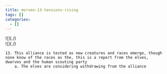 ```yaml
---
title: morven-13-tensions-rising
tags: []
categories:
  - []
---
```

<!-- more --><div class="embedded-image-left">![](./)</div><div class="embedded-image-right">![](./)</div>

	13. This alliance is tested as new creatures and races emerge, though none know of the races as the, this is a report from the elves, dwarves and the human scouting party
		a. The elves are considering withdrawing from the alliance